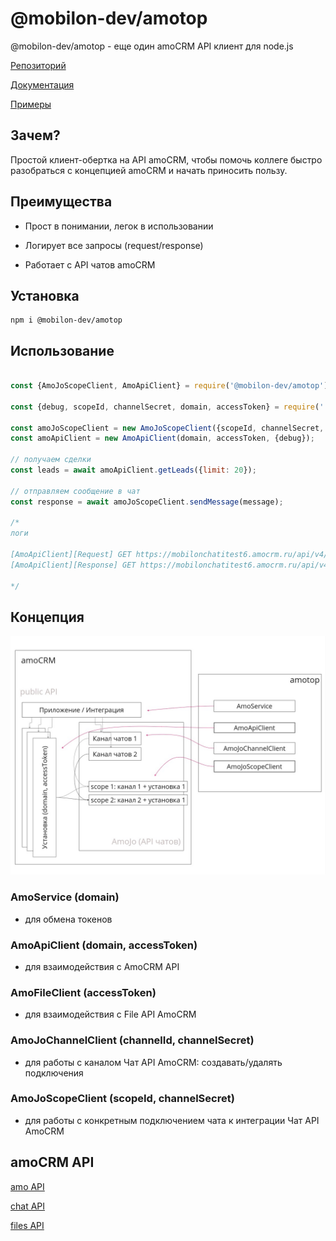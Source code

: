 # @mobilon-dev/amotop

@mobilon-dev/amotop - еще один amoCRM API клиент для node.js

[Репозиторий](https://github.com/mobilon-dev/amotop)

[Документация](https://mobilon-dev.github.io/amotop/)

[Примеры](samples)

## Зачем?

Простой клиент-обертка на API amoCRM, чтобы помочь коллеге быстро разобраться с концепцией amoCRM и начать приносить пользу.

## Преимущества

- Прост в понимании, легок в использовании

- Логирует все запросы (request/responsе)

- Работает с API чатов amoCRM


## Установка

`````
npm i @mobilon-dev/amotop

`````

## Использование

`````javascript

const {AmoJoScopeClient, AmoApiClient} = require('@mobilon-dev/amotop');

const {debug, scopeId, channelSecret, domain, accessToken} = require('../_config');

const amoJoScopeClient = new AmoJoScopeClient({scopeId, channelSecret, debug});
const amoApiClient = new AmoApiClient(domain, accessToken, {debug});

// получаем сделки
const leads = await amoApiClient.getLeads({limit: 20});

// отправляем сообщение в чат
const response = await amoJoScopeClient.sendMessage(message);

/*
логи

[AmoApiClient][Request] GET https://mobilonchatitest6.amocrm.ru/api/v4/leads?page=1&limit=20
[AmoApiClient][Response] GET https://mobilonchatitest6.amocrm.ru/api/v4/leads?page=1&limit=20 200:OK {"_page":1,"_links":{"self":{"href":"https://mobilonchatitest6.amocrm.ru/api/v4/leads?page=1&limit=20"}},"_embedded":{"leads":[{"id":4214965,"name":"Продать стул","price":10000,"responsible_user_id":886363,"group_id":0,"status_id":64831342,"pipeline_id":7883550,"loss_reason_id":null,"created_by":886363,"updated_by":886363,"created_at":1709609319,"updated_at":1709692894,"closed_at":null,"closest_task_at":null,"is_deleted":false,"custom_fields_values":null,"score":null,"account_id":31612010,"labor_cost":null,"_links":{"self":{"href":"https://mobilonchatitest6.amocrm.ru/api/v4/leads/4214965?page=1&limit=20"}},"_embedded":{"tags":[],"companies":[]}}]}}

*/
`````

## Концепция

![](images/scheme.jpg)

### AmoService (domain)

- для обмена токенов

### AmoApiClient (domain, accessToken)

- для взаимодействия с AmoCRM API

### AmoFileClient (accessToken)

- для взаимодействия с File API AmoCRM

### AmoJoChannelClient (channelId, channelSecret)

- для работы с каналом Чат API AmoCRM: создавать/удалять подключения

### AmoJoScopeClient (scopeId, channelSecret)

- для работы с конкретным подключением чата к интеграции Чат API AmoCRM


## amoCRM API

[amo API](https://www.amocrm.ru/developers/content/crm_platform/api-reference)

[chat API](https://www.amocrm.ru/developers/content/chats/chat-api-reference)

[files API](https://www.amocrm.ru/developers/content/files/files-capabilities)
